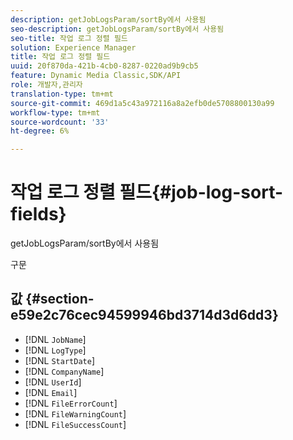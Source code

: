 ```yaml
---
description: getJobLogsParam/sortBy에서 사용됨
seo-description: getJobLogsParam/sortBy에서 사용됨
seo-title: 작업 로그 정렬 필드
solution: Experience Manager
title: 작업 로그 정렬 필드
uuid: 20f870da-421b-4cb0-8287-0220ad9b9cb5
feature: Dynamic Media Classic,SDK/API
role: 개발자,관리자
translation-type: tm+mt
source-git-commit: 469d1a5c43a972116a8a2efb0de5708800130a99
workflow-type: tm+mt
source-wordcount: '33'
ht-degree: 6%

---
```



# 작업 로그 정렬 필드{#job-log-sort-fields}

getJobLogsParam/sortBy에서 사용됨

구문

## 값 {#section-e59e2c76cec94599946bd3714d3d6dd3}

* [!DNL `JobName`]
* [!DNL `LogType`]
* [!DNL `StartDate`]
* [!DNL `CompanyName`]
* [!DNL `UserId`]
* [!DNL `Email`]
* [!DNL `FileErrorCount`]
* [!DNL `FileWarningCount`]
* [!DNL `FileSuccessCount`]

